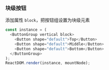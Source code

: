 ### 块级按钮

添加属性 `block`，把按钮组设置为块级元素

```js
const instance = (
  <ButtonGroup vertical block>
    <Button shape="default">Top</Button>
    <Button shape="default">Middle</Button>
    <Button shape="default">Bottom</Button>
  </ButtonGroup>
);
ReactDOM.render(instance, mountNode);
```